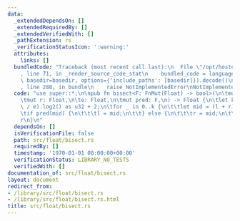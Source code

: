 ```yaml
---
data:
  _extendedDependsOn: []
  _extendedRequiredBy: []
  _extendedVerifiedWith: []
  _pathExtension: rs
  _verificationStatusIcon: ':warning:'
  attributes:
    links: []
  bundledCode: "Traceback (most recent call last):\n  File \"/opt/hostedtoolcache/Python/3.9.1/x64/lib/python3.9/site-packages/onlinejudge_verify/documentation/build.py\"\
    , line 71, in _render_source_code_stat\n    bundled_code = language.bundle(stat.path,\
    \ basedir=basedir, options={'include_paths': [basedir]}).decode()\n  File \"/opt/hostedtoolcache/Python/3.9.1/x64/lib/python3.9/site-packages/onlinejudge_verify/languages/rust.py\"\
    , line 288, in bundle\n    raise NotImplementedError\nNotImplementedError\n"
  code: "use super::*;\n\npub fn bisect<F: FnMut(Float) -> bool>(\n\tmut l: Float,\n\
    \tmut r: Float,\n\te: Float,\n\tmut pred: F,\n) -> Float {\n\tlet k = ((r - l)\
    \ / e).log2() as u32 + 2;\n\tfor _ in 0..k {\n\t\tlet mid = (l + r) / 2.0;\n\t\
    \tif pred(mid) {\n\t\t\tl = mid;\n\t\t} else {\n\t\t\tr = mid;\n\t\t}\n\t}\n\t\
    r\n}\n"
  dependsOn: []
  isVerificationFile: false
  path: src/float/bisect.rs
  requiredBy: []
  timestamp: '1970-01-01 00:00:00+00:00'
  verificationStatus: LIBRARY_NO_TESTS
  verifiedWith: []
documentation_of: src/float/bisect.rs
layout: document
redirect_from:
- /library/src/float/bisect.rs
- /library/src/float/bisect.rs.html
title: src/float/bisect.rs
---
```

